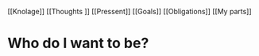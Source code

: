 [[Knolage]]
[[Thoughts ]]
[[Pressent]]
[[Goals]]
[[Obligations]]
[[My parts]]

# Who do I want to be?